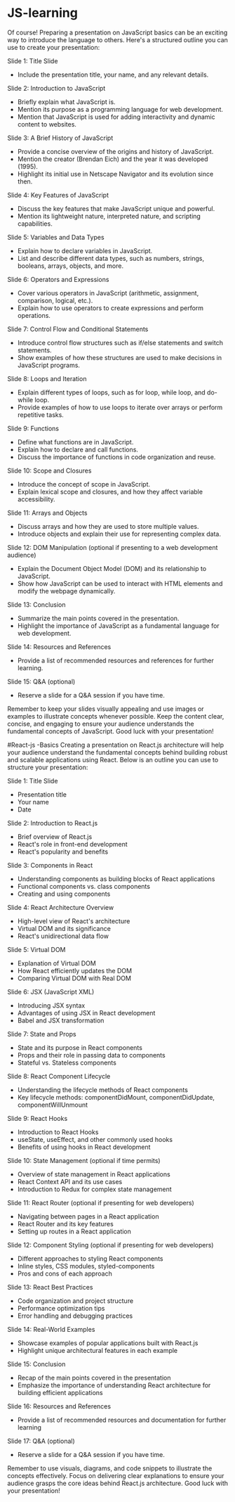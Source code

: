 # JS-learning
Of course! Preparing a presentation on JavaScript basics can be an exciting way to introduce the language to others. Here's a structured outline you can use to create your presentation:

Slide 1: Title Slide
- Include the presentation title, your name, and any relevant details.

Slide 2: Introduction to JavaScript
- Briefly explain what JavaScript is.
- Mention its purpose as a programming language for web development.
- Mention that JavaScript is used for adding interactivity and dynamic content to websites.

Slide 3: A Brief History of JavaScript
- Provide a concise overview of the origins and history of JavaScript.
- Mention the creator (Brendan Eich) and the year it was developed (1995).
- Highlight its initial use in Netscape Navigator and its evolution since then.

Slide 4: Key Features of JavaScript
- Discuss the key features that make JavaScript unique and powerful.
- Mention its lightweight nature, interpreted nature, and scripting capabilities.

Slide 5: Variables and Data Types
- Explain how to declare variables in JavaScript.
- List and describe different data types, such as numbers, strings, booleans, arrays, objects, and more.

Slide 6: Operators and Expressions
- Cover various operators in JavaScript (arithmetic, assignment, comparison, logical, etc.).
- Explain how to use operators to create expressions and perform operations.

Slide 7: Control Flow and Conditional Statements
- Introduce control flow structures such as if/else statements and switch statements.
- Show examples of how these structures are used to make decisions in JavaScript programs.

Slide 8: Loops and Iteration
- Explain different types of loops, such as for loop, while loop, and do-while loop.
- Provide examples of how to use loops to iterate over arrays or perform repetitive tasks.

Slide 9: Functions
- Define what functions are in JavaScript.
- Explain how to declare and call functions.
- Discuss the importance of functions in code organization and reuse.

Slide 10: Scope and Closures
- Introduce the concept of scope in JavaScript.
- Explain lexical scope and closures, and how they affect variable accessibility.

Slide 11: Arrays and Objects
- Discuss arrays and how they are used to store multiple values.
- Introduce objects and explain their use for representing complex data.

Slide 12: DOM Manipulation (optional if presenting to a web development audience)
- Explain the Document Object Model (DOM) and its relationship to JavaScript.
- Show how JavaScript can be used to interact with HTML elements and modify the webpage dynamically.

Slide 13: Conclusion
- Summarize the main points covered in the presentation.
- Highlight the importance of JavaScript as a fundamental language for web development.

Slide 14: Resources and References
- Provide a list of recommended resources and references for further learning.

Slide 15: Q&A (optional)
- Reserve a slide for a Q&A session if you have time.

Remember to keep your slides visually appealing and use images or examples to illustrate concepts whenever possible. Keep the content clear, concise, and engaging to ensure your audience understands the fundamental concepts of JavaScript. Good luck with your presentation!


#React-js -Basics
Creating a presentation on React.js architecture will help your audience understand the fundamental concepts behind building robust and scalable applications using React. Below is an outline you can use to structure your presentation:

Slide 1: Title Slide
- Presentation title
- Your name
- Date

Slide 2: Introduction to React.js
- Brief overview of React.js
- React's role in front-end development
- React's popularity and benefits

Slide 3: Components in React
- Understanding components as building blocks of React applications
- Functional components vs. class components
- Creating and using components

Slide 4: React Architecture Overview
- High-level view of React's architecture
- Virtual DOM and its significance
- React's unidirectional data flow

Slide 5: Virtual DOM
- Explanation of Virtual DOM
- How React efficiently updates the DOM
- Comparing Virtual DOM with Real DOM

Slide 6: JSX (JavaScript XML)
- Introducing JSX syntax
- Advantages of using JSX in React development
- Babel and JSX transformation

Slide 7: State and Props
- State and its purpose in React components
- Props and their role in passing data to components
- Stateful vs. Stateless components

Slide 8: React Component Lifecycle
- Understanding the lifecycle methods of React components
- Key lifecycle methods: componentDidMount, componentDidUpdate, componentWillUnmount

Slide 9: React Hooks
- Introduction to React Hooks
- useState, useEffect, and other commonly used hooks
- Benefits of using hooks in React development

Slide 10: State Management (optional if time permits)
- Overview of state management in React applications
- React Context API and its use cases
- Introduction to Redux for complex state management

Slide 11: React Router (optional if presenting for web developers)
- Navigating between pages in a React application
- React Router and its key features
- Setting up routes in a React application

Slide 12: Component Styling (optional if presenting for web developers)
- Different approaches to styling React components
- Inline styles, CSS modules, styled-components
- Pros and cons of each approach

Slide 13: React Best Practices
- Code organization and project structure
- Performance optimization tips
- Error handling and debugging practices

Slide 14: Real-World Examples
- Showcase examples of popular applications built with React.js
- Highlight unique architectural features in each example

Slide 15: Conclusion
- Recap of the main points covered in the presentation
- Emphasize the importance of understanding React architecture for building efficient applications

Slide 16: Resources and References
- Provide a list of recommended resources and documentation for further learning

Slide 17: Q&A (optional)
- Reserve a slide for a Q&A session if you have time.

Remember to use visuals, diagrams, and code snippets to illustrate the concepts effectively. Focus on delivering clear explanations to ensure your audience grasps the core ideas behind React.js architecture. Good luck with your presentation!
